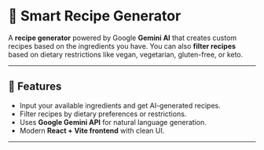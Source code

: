 # 🍳 Smart Recipe Generator

A **recipe generator** powered by Google **Gemini AI** that creates custom recipes based on the ingredients you have. You can also **filter recipes** based on dietary restrictions like vegan, vegetarian, gluten-free, or keto.  

---

## 🌟 Features

- Input your available ingredients and get AI-generated recipes.  
- Filter recipes by dietary preferences or restrictions.  
- Uses **Google Gemini API** for natural language generation.  
- Modern **React + Vite frontend** with clean UI.  

---
